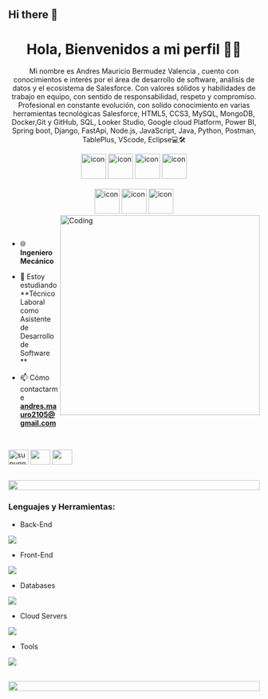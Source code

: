 ## Hi there 👋

<h1 align="center">Hola, Bienvenidos a mi perfil 👋🏼</h1>

<p align="center">
Mi nombre es Andres Mauricio Bermudez Valencia , cuento con conocimientos e interés por el área de desarrollo de software, análisis de datos y el ecosistema de Salesforce. Con valores sólidos y habilidades de trabajo en equipo, con sentido de responsabilidad, respeto y compromiso. Profesional en constante evolución, con solido conocimiento en varias herramientas tecnológicas Salesforce, HTML5, CCS3, MySQL, MongoDB, Docker,Git y GitHub, SQL, Looker Studio, Google cloud Platform, Power BI, Spring boot, Django, FastApi, Node.js, JavaScript, Java, Python, Postman, TablePlus, VScode, Eclipse💻🛠️</p>


<div align="center">
  <img src="https://techstack-generator.vercel.app/java-icon.svg" alt="icon" width="50" height="50" />
  <img src="https://techstack-generator.vercel.app/python-icon.svg" alt="icon" width="50" height="50" />
  <img src="https://techstack-generator.vercel.app/js-icon.svg" alt="icon"width="50" height="50" />
 <img src="https://techstack-generator.vercel.app/mysql-icon.svg" alt="icon" width="50" height="50" />
</div>

<br>

<div align="center">
  <img src="https://techstack-generator.vercel.app/docker-icon.svg" alt="icon" width="50" height="50" />
  <img src="https://techstack-generator.vercel.app/github-icon.svg" alt="icon" width="50" height="50" />
  <img src="https://techstack-generator.vercel.app/prettier-icon.svg" alt="icon" width="50" height="50" />
</div>

<img align="right" alt="Coding" width="400" src="https://user-images.githubusercontent.com/74038190/229223263-cf2e4b07-2615-4f87-9c38-e37600f8381a.gif">
<br><br>

- 🌐  **Ingeniero Mecánico**

- 📱  Estoy estudiando **Técnico Laboral como Asistente de Desarrollo de Software **
  
- 📫 Cómo contactarme **andres.mauro2105@gmail.com**

<br>

<p align="left">
<a href="https://www.linkedin.com/in/mauriciobermudez/" target="blank"><img align="center" src="https://github.com/Mauro2105" alt="supunnanayakkara" height="30" width="40" /></a>
<a href="https://www.facebook.com/andreesmauriicioo.beermudezvalenciia/" target="blank"><img align="center" src="https://raw.githubusercontent.com/rahuldkjain/github-profile-readme-generator/master/src/images/icons/Social/facebook.svg"  height="30" width="40" /></a>
<a href="https://www.instagram.com/mauroandres3/" target="blank"><img align="center" src="https://raw.githubusercontent.com/rahuldkjain/github-profile-readme-generator/master/src/images/icons/Social/instagram.svg" height="30" width="40" /></a>
</p>
<br>

<img src="https://i.imgur.com/dBaSKWF.gif" height="20" width="100%">

<h3 align="left">Lenguajes y Herramientas: </h3>

- Back-End
<p align="left">
  <a href="https://skillicons.dev">
    <img src="https://skillicons.dev/icons?i=java,nodejs,py,spring,fastapi,express,rabbitmq" />
  </a>
</p>

- Front-End
<p align="left">
  <a href="https://skillicons.dev">
    <img src="https://skillicons.dev/icons?i=js,npm" />
  </a>
</p>

- Databases
<p align="left">
  <a href="https://skillicons.dev">
    <img src="https://skillicons.dev/icons?i=mongodb,mysql,postgresql" />
  </a>
</p>

- Cloud Servers
<p align="left">
  <a href="https://skillicons.dev">
    <img src="https://skillicons.dev/icons?i=gcp" />
  </a>
</p>

- Tools
<p align="left">
  <a href="https://skillicons.dev">
    <img src="https://skillicons.dev/icons?i=git,github,docker,idea,vscode,postman,discord,linkedin,trailhead" />
  </a>
</p>

<br/>

<img src="https://i.imgur.com/dBaSKWF.gif" height="20" width="100%">
